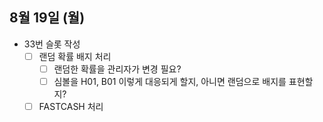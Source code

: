 
## 8월 19일 (월)

- 33번 슬롯 작성
	- [ ] 랜덤 확률 배지 처리
		- [ ] 랜덤한 확률을 관리자가 변경 필요?
		- [ ] 심볼을 H01, B01 이렇게 대응되게 할지, 아니면 랜덤으로 배지를 표현할지?
	- [ ] FASTCASH 처리